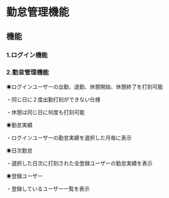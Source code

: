 # 勤怠管理機能
## 機能

### 1.ログイン機能

### 2.勤怠管理機能

◉ログインユーザーの出勤、退勤、休憩開始、休憩終了を打刻可能
   
・同じ日に２度出勤打刻ができない仕様
 
・休憩は同じ日に何度も打刻可能
  
◉勤怠実績
  
 ・ログインユーザーの勤怠実績を選択した月毎に表示
   
◉日次勤怠
    
・選択した日次に打刻された全登録ユーザーの勤怠実績を表示
   
◉登録ユーザー
 
・登録しているユーザー一覧を表示

  
